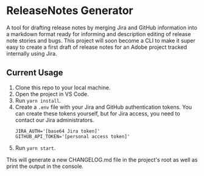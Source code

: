 # ReleaseNotes Generator

A tool for drafting release notes by merging Jira and GitHub information into a markdown format ready for informing and description editing of release note stories and bugs. This project will soon become a CLI to make it super easy to create a first draft of release notes for an Adobe project tracked internally using Jira.

## Current Usage

1. Clone this repo to your local machine.
2. Open the project in VS Code.
3. Run `yarn install`.
4. Create a `.env` file with your Jira and GitHub authentication tokens. You can create these tokens yourself, but for Jira access, you need to contact our Jira administrators.
    ```env
    JIRA_AUTH='[base64 Jira token]'
    GITHUB_API_TOKEN='[personal access token]'
    ```
5. Run `yarn start`.

This will generate a new CHANGELOG.md file in the project's root as well as print the output in the console.
